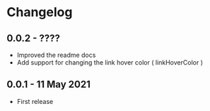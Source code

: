 # Changelog

## 0.0.2 - ????
- Improved the readme docs
- Add support for changing the link hover color ( linkHoverColor )

## 0.0.1 - 11 May 2021
- First release
